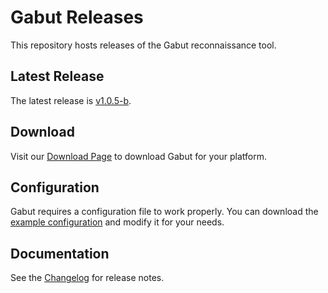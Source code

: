 # Gabut Releases

This repository hosts releases of the Gabut reconnaissance tool.

## Latest Release

The latest release is [v1.0.5-b](https://github.com/leakdump/gabut-release/releases/tag/v1.0.5-b).

## Download

Visit our [Download Page](https://leakdump.github.io/gabut-release/) to download Gabut for your platform.

## Configuration

Gabut requires a configuration file to work properly. You can download the [example configuration](https://github.com/leakdump/gabut-release/releases/download/latest/config.yaml.example) and modify it for your needs.

## Documentation

See the [Changelog](https://leakdump.github.io/gabut-release/changelog) for release notes.
